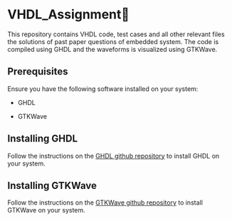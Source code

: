 # VHDL_Assignment📑

This repository contains VHDL code, test cases and all other relevant files  the solutions of past paper questions of embedded system. The code is compiled using GHDL and the waveforms is visualized using GTKWave.

## Prerequisites

Ensure you have the following software installed on your system:

* GHDL

* GTKWave 

## Installing GHDL
Follow the instructions on the [GHDL github repository](https://github.com/ghdl/ghdl/releases) to install GHDL on your system.

## Installing GTKWave
Follow the instructions on the [GTKWave github repository](https://github.com/gtkwave/gtkwave) to install GTKWave on your system.

